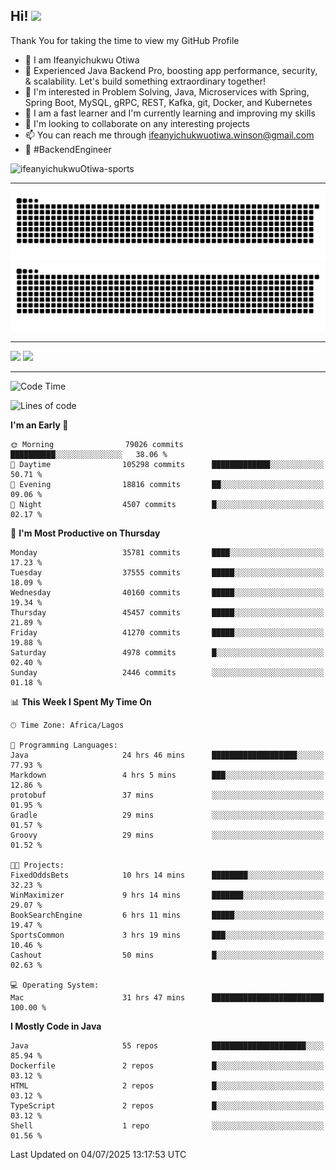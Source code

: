 <!-- BLOG-POST-LIST:START --><!-- BLOG-POST-LIST:END -->

## Hi! <img src="https://media.giphy.com/media/hvRJCLFzcasrR4ia7z/giphy.gif" width="4%"> 

Thank You for taking the time to view my GitHub Profile

- 👋 I am Ifeanyichukwu Otiwa
- 🚀 Experienced Java Backend Pro, boosting app performance, security, & scalability. Let's build something extraordinary together!
- 👀 I'm interested in Problem Solving, Java, Microservices with Spring, Spring Boot, MySQL, gRPC, REST, Kafka, git, Docker, and Kubernetes
- 🌱 I am a fast learner and I'm currently learning and improving my skills
- 💞️ I'm looking to collaborate on any interesting projects
- 📫 You can reach me through ifeanyichukwuotiwa.winson@gmail.com
- 🚀 #BackendEngineer

<p align="left" marginTop="10px"> <img src="https://komarev.com/ghpvc/?username=ifeanyichukwuOtiwa-sports&label=Profile%20views&color=0e75b6&style=for-the-badge" alt="ifeanyichukwuOtiwa-sports" /> </p>

***

<!--🐍📈SNAKEGRAPH / 🌐WEBSITE: https://github.com/Platane/snk -->
![github contribution grid snake animation](https://raw.githubusercontent.com/ifeanyichukwuOtiwa-sports/ifeanyichukwuOtiwa-sports/output/github-contribution-grid-snake-dark.svg#gh-dark-mode-only)![github contribution grid snake animation](https://raw.githubusercontent.com/ifeanyichukwuOtiwa-sports/ifeanyichukwuOtiwa-sports/output/github-contribution-grid-snake.svg#gh-light-mode-only)

***

<p float="left">
  <img float="left" src="https://github-readme-stats.vercel.app/api?username=ifeanyichukwuOtiwa-sports&count_private=true&include_all_commits=true&theme=react&show_icons=true" />
  <img float="right" src="https://github-readme-stats.vercel.app/api/top-langs/?username=ifeanyichukwuOtiwa-sports&layout=compact&show_icons=true&theme=react" /> 
</p>

***



<!--START_SECTION:waka-->
![Code Time](http://img.shields.io/badge/Code%20Time-3%2C919%20hrs%2031%20mins-blue)

![Lines of code](https://img.shields.io/badge/From%20Hello%20World%20I%27ve%20Written-55.9%20million%20lines%20of%20code-blue)

**I'm an Early 🐤** 

```text
🌞 Morning                79026 commits       ██████████░░░░░░░░░░░░░░░   38.06 % 
🌆 Daytime                105298 commits      █████████████░░░░░░░░░░░░   50.71 % 
🌃 Evening                18816 commits       ██░░░░░░░░░░░░░░░░░░░░░░░   09.06 % 
🌙 Night                  4507 commits        █░░░░░░░░░░░░░░░░░░░░░░░░   02.17 % 
```
📅 **I'm Most Productive on Thursday** 

```text
Monday                   35781 commits       ████░░░░░░░░░░░░░░░░░░░░░   17.23 % 
Tuesday                  37555 commits       █████░░░░░░░░░░░░░░░░░░░░   18.09 % 
Wednesday                40160 commits       █████░░░░░░░░░░░░░░░░░░░░   19.34 % 
Thursday                 45457 commits       █████░░░░░░░░░░░░░░░░░░░░   21.89 % 
Friday                   41270 commits       █████░░░░░░░░░░░░░░░░░░░░   19.88 % 
Saturday                 4978 commits        █░░░░░░░░░░░░░░░░░░░░░░░░   02.40 % 
Sunday                   2446 commits        ░░░░░░░░░░░░░░░░░░░░░░░░░   01.18 % 
```


📊 **This Week I Spent My Time On** 

```text
🕑︎ Time Zone: Africa/Lagos

💬 Programming Languages: 
Java                     24 hrs 46 mins      ███████████████████░░░░░░   77.93 % 
Markdown                 4 hrs 5 mins        ███░░░░░░░░░░░░░░░░░░░░░░   12.86 % 
protobuf                 37 mins             ░░░░░░░░░░░░░░░░░░░░░░░░░   01.95 % 
Gradle                   29 mins             ░░░░░░░░░░░░░░░░░░░░░░░░░   01.57 % 
Groovy                   29 mins             ░░░░░░░░░░░░░░░░░░░░░░░░░   01.52 % 

🐱‍💻 Projects: 
FixedOddsBets            10 hrs 14 mins      ████████░░░░░░░░░░░░░░░░░   32.23 % 
WinMaximizer             9 hrs 14 mins       ███████░░░░░░░░░░░░░░░░░░   29.07 % 
BookSearchEngine         6 hrs 11 mins       █████░░░░░░░░░░░░░░░░░░░░   19.47 % 
SportsCommon             3 hrs 19 mins       ███░░░░░░░░░░░░░░░░░░░░░░   10.46 % 
Cashout                  50 mins             █░░░░░░░░░░░░░░░░░░░░░░░░   02.63 % 

💻 Operating System: 
Mac                      31 hrs 47 mins      █████████████████████████   100.00 % 
```

**I Mostly Code in Java** 

```text
Java                     55 repos            █████████████████████░░░░   85.94 % 
Dockerfile               2 repos             █░░░░░░░░░░░░░░░░░░░░░░░░   03.12 % 
HTML                     2 repos             █░░░░░░░░░░░░░░░░░░░░░░░░   03.12 % 
TypeScript               2 repos             █░░░░░░░░░░░░░░░░░░░░░░░░   03.12 % 
Shell                    1 repo              ░░░░░░░░░░░░░░░░░░░░░░░░░   01.56 % 
```




 Last Updated on 04/07/2025 13:17:53 UTC
<!--END_SECTION:waka-->

<!--
<p align="center">
![trophy](https://github-profile-trophy.vercel.app/?username=ifeanyichukwuOtiwa-sports&theme=onedark) (https://github.com/ryo-ma/github-profile-trophy)
</p>
-->

<!---
ifeanyi-otiwa/ifeanyi-otiwa is a ✨ special ✨ repository because its `README.md` (this file) appears on your GitHub profile.
You can click the Preview link to take a look at your changes.
--->
